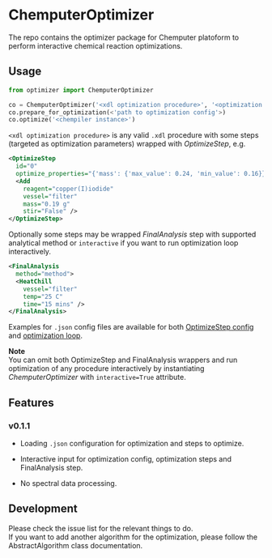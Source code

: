 # ChemputerOptimizer

The repo contains the optimizer package for Chemputer platoform to perform interactive chemical reaction optimizations.

## Usage

```python
from optimizer import ChemputerOptimizer

co = ChemputerOptimizer('<xdl optimization procedure>', '<optimization graph>', <'path to OptimizeStep steps config'>)
co.prepare_for_optimization(<'path to optimization config'>)
co.optimize('<chempiler instance>')
```

`<xdl optimization procedure>` is any valid `.xdl` procedure with some steps (targeted as optimization parameters) wrapped with *OptimizeStep*, e.g.
```xml
<OptimizeStep
  id="0"
  optimize_properties="{'mass': {'max_value': 0.24, 'min_value': 0.16}}">
  <Add
    reagent="copper(I)iodide"
    vessel="filter"
    mass="0.19 g"
    stir="False" />
</OptimizeStep>
```
Optionally some steps may be wrapped *FinalAnalysis* step with supported analytical method or `interactive` if you want to run optimization loop interactively.
```xml
<FinalAnalysis
  method="method">
  <HeatChill
    vessel="filter"
    temp="25 C"
    time="15 mins" />
</FinalAnalysis>
```
Examples for `.json` config files are available for both [OptimizeStep config](/tests/config/valid_steps.json) and [optimization loop](/tests/config/valid_opt_config.json).

**Note**  
You can omit both OptimizeStep and FinalAnalysis wrappers and run optimization of any procedure interactively by instantiating *ChemputerOptimizer* with `interactive=True` attribute.

## Features

### v0.1.1

* Loading `.json` configuration for optimization and steps to optimize.

* Interactive input for optimization config, optimization steps and FinalAnalysis step.

* No spectral data processing.

## Development

Please check the issue list for the relevant things to do.  
If you want to add another algorithm for the optimization, please follow the AbstractAlgorithm class documentation.
